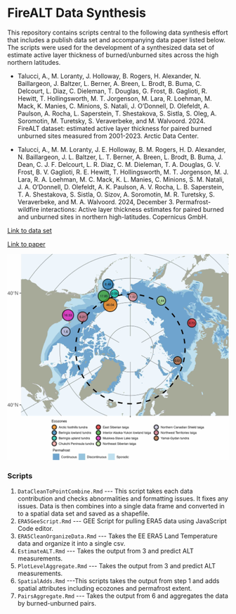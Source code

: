 # FireALT Data Synthesis


This repository contains scripts central to the following data synthesis effort that includes a publish data set and accompanying data paper listed below. The scripts were used for the development of a synthesized data set of estimate active layer thickness of burned/unburned sites across the high northern latitudes. 

- Talucci, A., M. Loranty, J. Holloway, B. Rogers, H. Alexander, N. Baillargeon, J. Baltzer, L. Berner, A. Breen, L. Brodt, B. Buma, C. Delcourt, L. Diaz, C. Dieleman, T. Douglas, G. Frost, B. Gaglioti, R. Hewitt, T. Hollingsworth, M. T. Jorgenson, M. Lara, R. Loehman, M. Mack, K. Manies, C. Minions, S. Natali, J. O’Donnell, D. Olefeldt, A. Paulson, A. Rocha, L. Saperstein, T. Shestakova, S. Sistla, S. Oleg, A. Soromotin, M. Turetsky, S. Veraverbeke, and M. Walvoord. 2024. FireALT dataset: estimated active layer thickness for paired burned unburned sites measured from 2001-2023. Arctic Data Center.

- Talucci, A., M. M. Loranty, J. E. Holloway, B. M. Rogers, H. D. Alexander, N. Baillargeon, J. L. Baltzer, L. T. Berner, A. Breen, L. Brodt, B. Buma, J. Dean, C. J. F. Delcourt, L. R. Diaz, C. M. Dieleman, T. A. Douglas, G. V. Frost, B. V. Gaglioti, R. E. Hewitt, T. Hollingsworth, M. T. Jorgenson, M. J. Lara, R. A. Loehman, M. C. Mack, K. L. Manies, C. Minions, S. M. Natali, J. A. O’Donnell, D. Olefeldt, A. K. Paulson, A. V. Rocha, L. B. Saperstein, T. A. Shestakova, S. Sistla, O. Sizov, A. Soromotin, M. R. Turetsky, S. Veraverbeke, and M. A. Walvoord. 2024, December 3. Permafrost-wildfire interactions: Active layer thickness estimates for paired burned and unburned sites in northern high-latitudes. Copernicus GmbH.

[Link to data set](https://arcticdata.io/catalog/view/doi%3A10.18739%2FA2RN3092P)

[Link to paper](https://doi.org/10.5194/essd-17-2887-2025)

![](img/2024-02-04_PCNMapOverviewBottomLegendResolve.jpg)

### Scripts

1. `DataCleanToPointCombine.Rmd` --- This script takes each data contribution and checks abnormalities and formatting issues. It fixes any issues. Data is then combines into a single data frame and converted in to a spatial data set and saved as a shapefile. 
2. `ERA5GeeScript.Rmd` --- GEE Script for pulling ERA5 data using JavaScript Code editor.
3. `ERA5CleanOrganizeData.Rmd` --- Takes the EE ERA5 Land Temperature data and organize it into a single csv.
4. `EstimateALT.Rmd` --- Takes the output from 3 and predict ALT measurements.
5. `PlotLevelAggregate.Rmd` --- Takes the output from 3 and predict ALT measurements.
6. `SpatialAdds.Rmd` ---This scripts takes the output from step 1 and adds spatial attributes including ecozones and permafrost extent.
7. `PairsAggregate.Rmd` --- Takes the output from 6 and aggregates the data by burned-unburned pairs.


